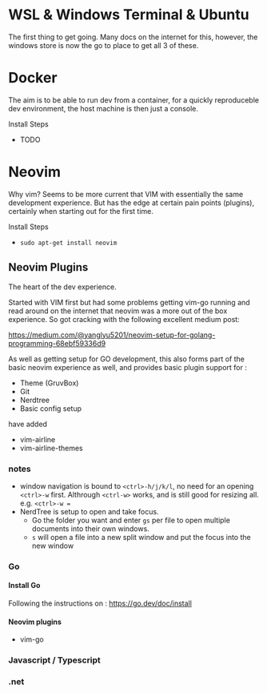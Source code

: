 
# WSL & Windows Terminal & Ubuntu
The first thing to get going.  Many docs on the internet for this, however, the windows store is now the go to place to get all 3 of these.

# Docker
The aim is to be able to run dev from a container, for a quickly reproduceble dev environment, the host machine is then just a console.

Install Steps
 - TODO

# Neovim
Why vim?  Seems to be more current that VIM with essentially the same development experience.  But has the edge at certain pain points (plugins), certainly when starting out for the first time.

Install Steps
 - `sudo apt-get install neovim` 

##  Neovim Plugins
The heart of the dev experience.

Started with VIM first but had some problems getting vim-go running and read around on the internet that neovim was a more out of the box experience.  So got cracking with the following excellent medium post:

https://medium.com/@yanglyu5201/neovim-setup-for-golang-programming-68ebf59336d9

As well as getting setup for GO development, this also forms part of the basic neovim experience as well, and provides basic plugin support for :
 - Theme (GruvBox)
 - Git
 - Nerdtree
 - Basic config setup

have added
 - vim-airline
 - vim-airline-themes

### notes
  - window navigation is bound to `<ctrl>-h/j/k/l`, no need for an opening `<ctrl>-w` first.  Althrough `<ctrl-w>` works, and is still good for resizing all.  e.g. `<ctrl>-w =`
  - NerdTree is setup to open and take focus.  
    - Go the folder you want and enter `gs` per file to open multiple documents into their own windows.
    - `s` will open a file into a new split window and put the focus into the new window

### Go

#### Install Go
Following the instructions on : https://go.dev/doc/install

#### Neovim plugins
 - vim-go

### Javascript / Typescript


### .net







